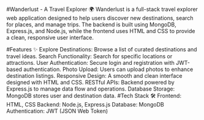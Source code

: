 #Wanderlust - A Travel Explorer 🌍
Wanderlust is a full-stack travel explorer web application designed to help users discover new destinations, search for places, and manage trips. The backend is built using MongoDB, Express.js, and Node.js, while the frontend uses HTML and CSS to provide a clean, responsive user interface.

#Features ✨
Explore Destinations: Browse a list of curated destinations and travel ideas.
Search Functionality: Search for specific locations or attractions.
User Authentication: Secure login and registration with JWT-based authentication.
Photo Upload: Users can upload photos to enhance destination listings.
Responsive Design: A smooth and clean interface designed with HTML and CSS.
RESTful APIs: Backend powered by Express.js to manage data flow and operations.
Database Storage: MongoDB stores user and destination data.
#Tech Stack 🛠️
Frontend: HTML, CSS
Backend: Node.js, Express.js
Database: MongoDB
Authentication: JWT (JSON Web Token)
